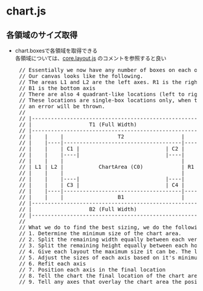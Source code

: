 # chart.js

## 各領域のサイズ取得
  - chart.boxesで各領域を取得できる  
    各領域については、[core.layout.js](https://github.com/chartjs/Chart.js/blob/master/src/core/core.layouts.js) のコメントを参照すると良い
<pre>
	// Essentially we now have any number of boxes on each of the 4 sides.
	// Our canvas looks like the following.
	// The areas L1 and L2 are the left axes. R1 is the right axis, T1 is the top axis and
	// B1 is the bottom axis
	// There are also 4 quadrant-like locations (left to right instead of clockwise) reserved for chart overlays
	// These locations are single-box locations only, when trying to register a chartArea location that is already taken,
	// an error will be thrown.
	//
	// |----------------------------------------------------|
	// |                  T1 (Full Width)                   |
	// |----------------------------------------------------|
	// |    |    |                 T2                  |    |
	// |    |----|-------------------------------------|----|
	// |    |    | C1 |                           | C2 |    |
	// |    |    |----|                           |----|    |
	// |    |    |                                     |    |
	// | L1 | L2 |           ChartArea (C0)            | R1 |
	// |    |    |                                     |    |
	// |    |    |----|                           |----|    |
	// |    |    | C3 |                           | C4 |    |
	// |    |----|-------------------------------------|----|
	// |    |    |                 B1                  |    |
	// |----------------------------------------------------|
	// |                  B2 (Full Width)                   |
	// |----------------------------------------------------|
	//
	// What we do to find the best sizing, we do the following
	// 1. Determine the minimum size of the chart area.
	// 2. Split the remaining width equally between each vertical axis
	// 3. Split the remaining height equally between each horizontal axis
	// 4. Give each layout the maximum size it can be. The layout will return it's minimum size
	// 5. Adjust the sizes of each axis based on it's minimum reported size.
	// 6. Refit each axis
	// 7. Position each axis in the final location
	// 8. Tell the chart the final location of the chart area
	// 9. Tell any axes that overlay the chart area the positions of the chart area
</pre>
